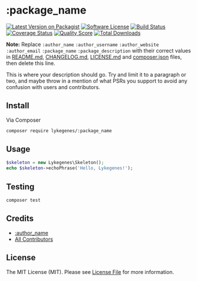 # :package_name

[![Latest Version on Packagist][ico-version]][link-packagist]
[![Software License][ico-license]](LICENSE.md)
[![Build Status][ico-travis]][link-travis]
[![Coverage Status][ico-scrutinizer]][link-scrutinizer]
[![Quality Score][ico-code-quality]][link-code-quality]
[![Total Downloads][ico-downloads]][link-downloads]

**Note:** Replace ```:author_name``` ```:author_username``` ```:author_website``` ```:author_email``` ```:package_name``` ```:package_description``` with their correct values in [README.md](README.md), [CHANGELOG.md](CHANGELOG.md), [LICENSE.md](LICENSE.md) and [composer.json](composer.json) files, then delete this line.

This is where your description should go. Try and limit it to a paragraph or two, and maybe throw in a mention of what
PSRs you support to avoid any confusion with users and contributors.

## Install

Via Composer

``` bash
composer require lykegenes/:package_name
```

## Usage

``` php
$skeleton = new Lykegenes\Skeleton();
echo $skeleton->echoPhrase('Hello, Lykegenes!');
```

## Testing

``` bash
composer test
```

## Credits

- [:author_name][link-author]
- [All Contributors][link-contributors]

## License

The MIT License (MIT). Please see [License File](LICENSE.md) for more information.

[ico-version]: https://img.shields.io/packagist/v/lykegenes/:package_name.svg?style=flat-square
[ico-license]: https://img.shields.io/packagist/l/lykegenes/:package_name.svg?style=flat-square
[ico-travis]: https://img.shields.io/travis/Lykegenes/:package_name/master.svg?style=flat-square
[ico-scrutinizer]: https://img.shields.io/scrutinizer/coverage/g/lykegenes/:package_name.svg?style=flat-square
[ico-code-quality]: https://img.shields.io/scrutinizer/g/lykegenes/:package_name.svg?style=flat-square
[ico-downloads]: https://img.shields.io/packagist/dt/lykegenes/:package_name.svg?style=flat-square

[link-packagist]: https://packagist.org/packages/lykegenes/:package_name
[link-travis]: https://travis-ci.org/lykegenes/:package_name
[link-scrutinizer]: https://scrutinizer-ci.com/g/lykegenes/:package_name/code-structure
[link-code-quality]: https://scrutinizer-ci.com/g/lykegenes/:package_name
[link-downloads]: https://packagist.org/packages/lykegenes/:package_name
[link-author]: https://github.com/:author_username
[link-contributors]: ../../contributors
